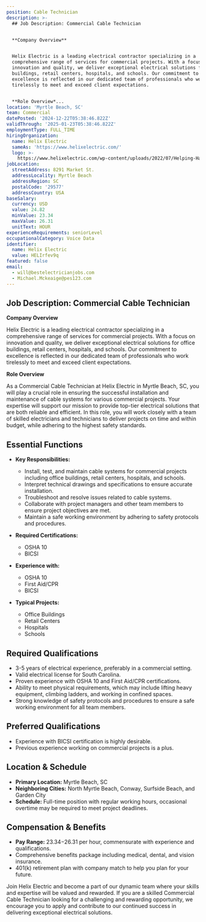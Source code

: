 ```yaml
---
position: Cable Technician
description: >-
  ## Job Description: Commercial Cable Technician


  **Company Overview**


  Helix Electric is a leading electrical contractor specializing in a
  comprehensive range of services for commercial projects. With a focus on
  innovation and quality, we deliver exceptional electrical solutions for office
  buildings, retail centers, hospitals, and schools. Our commitment to
  excellence is reflected in our dedicated team of professionals who work
  tirelessly to meet and exceed client expectations.


  **Role Overview*...
location: 'Myrtle Beach, SC'
team: Commercial
datePosted: '2024-12-22T05:38:46.822Z'
validThrough: '2025-01-23T05:38:46.822Z'
employmentType: FULL_TIME
hiringOrganization:
  name: Helix Electric
  sameAs: 'https://www.helixelectric.com/'
  logo: >-
    https://www.helixelectric.com/wp-content/uploads/2022/07/Helping-Hands-Logo_Blue-e1656694113799.jpg
jobLocation:
  streetAddress: 8291 Market St.
  addressLocality: Myrtle Beach
  addressRegion: SC
  postalCode: '29577'
  addressCountry: USA
baseSalary:
  currency: USD
  value: 24.82
  minValue: 23.34
  maxValue: 26.31
  unitText: HOUR
experienceRequirements: seniorLevel
occupationalCategory: Voice Data
identifier:
  name: Helix Electric
  value: HELIrfev9q
featured: false
email:
  - will@bestelectricianjobs.com
  - Michael.Mckeaige@pes123.com
---
```




## Job Description: Commercial Cable Technician

**Company Overview**

Helix Electric is a leading electrical contractor specializing in a comprehensive range of services for commercial projects. With a focus on innovation and quality, we deliver exceptional electrical solutions for office buildings, retail centers, hospitals, and schools. Our commitment to excellence is reflected in our dedicated team of professionals who work tirelessly to meet and exceed client expectations.

**Role Overview**

As a Commercial Cable Technician at Helix Electric in Myrtle Beach, SC, you will play a crucial role in ensuring the successful installation and maintenance of cable systems for various commercial projects. Your expertise will support our mission to provide top-tier electrical solutions that are both reliable and efficient. In this role, you will work closely with a team of skilled electricians and technicians to deliver projects on time and within budget, while adhering to the highest safety standards.

## Essential Functions

- **Key Responsibilities:**
  - Install, test, and maintain cable systems for commercial projects including office buildings, retail centers, hospitals, and schools.
  - Interpret technical drawings and specifications to ensure accurate installation.
  - Troubleshoot and resolve issues related to cable systems.
  - Collaborate with project managers and other team members to ensure project objectives are met.
  - Maintain a safe working environment by adhering to safety protocols and procedures.

- **Required Certifications:**
  - OSHA 10
  - BICSI

- **Experience with:**
  - OSHA 10
  - First Aid/CPR
  - BICSI

- **Typical Projects:**
  - Office Buildings
  - Retail Centers
  - Hospitals
  - Schools

## Required Qualifications

- 3-5 years of electrical experience, preferably in a commercial setting.
- Valid electrical license for South Carolina.
- Proven experience with OSHA 10 and First Aid/CPR certifications.
- Ability to meet physical requirements, which may include lifting heavy equipment, climbing ladders, and working in confined spaces.
- Strong knowledge of safety protocols and procedures to ensure a safe working environment for all team members.

## Preferred Qualifications

- Experience with BICSI certification is highly desirable.
- Previous experience working on commercial projects is a plus.

## Location & Schedule

- **Primary Location:** Myrtle Beach, SC
- **Neighboring Cities:** North Myrtle Beach, Conway, Surfside Beach, and Garden City
- **Schedule:** Full-time position with regular working hours, occasional overtime may be required to meet project deadlines.

## Compensation & Benefits

- **Pay Range:** $23.34-$26.31 per hour, commensurate with experience and qualifications.
- Comprehensive benefits package including medical, dental, and vision insurance.
- 401(k) retirement plan with company match to help you plan for your future.

Join Helix Electric and become a part of our dynamic team where your skills and expertise will be valued and rewarded. If you are a skilled Commercial Cable Technician looking for a challenging and rewarding opportunity, we encourage you to apply and contribute to our continued success in delivering exceptional electrical solutions.
